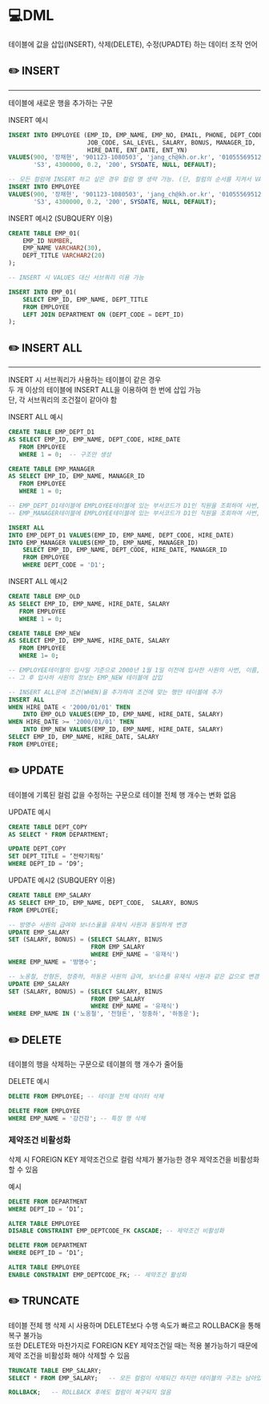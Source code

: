 # 💻DML

테이블에 값을 삽입(INSERT), 삭제(DELETE), 수정(UPADTE) 하는 데이터 조작 언어

## ✏️ INSERT

---

테이블에 새로운 행을 추가하는 구문

INSERT 예시

```SQL
INSERT INTO EMPLOYEE (EMP_ID, EMP_NAME, EMP_NO, EMAIL, PHONE, DEPT_CODE,
                      JOB_CODE, SAL_LEVEL, SALARY, BONUS, MANAGER_ID,
                      HIRE_DATE, ENT_DATE, ENT_YN)
VALUES(900, '장채현', '901123-1080503', 'jang_ch@kh.or.kr', '01055569512', 'D1', 'J8',
       'S3', 4300000, 0.2, '200', SYSDATE, NULL, DEFAULT);

-- 모든 컬럼에 INSERT 하고 싶은 경우 컬럼 명 생략 가능. (단, 컬럼의 순서를 지켜서 VALUES에 값 기입)
INSERT INTO EMPLOYEE
VALUES(900, '장채현', '901123-1080503', 'jang_ch@kh.or.kr', '01055569512', 'D1', 'J8',
       'S3', 4300000, 0.2, '200', SYSDATE, NULL, DEFAULT);
```

INSERT 예시2 (SUBQUERY 이용)

```SQL
CREATE TABLE EMP_01(
    EMP_ID NUMBER,
    EMP_NAME VARCHAR2(30),
    DEPT_TITLE VARCHAR2(20)
);

-- INSERT 시 VALUES 대신 서브쿼리 이용 가능

INSERT INTO EMP_01(
    SELECT EMP_ID, EMP_NAME, DEPT_TITLE
    FROM EMPLOYEE
    LEFT JOIN DEPARTMENT ON (DEPT_CODE = DEPT_ID)
);
```

## ✏️ INSERT ALL

---

INSERT 시 서브쿼리가 사용하는 테이블이 같은 경우  
두 개 이상의 테이블에 INSERT ALL을 이용하여 한 번에 삽입 가능  
단, 각 서브쿼리의 조건절이 같아야 함

INSERT ALL 예시

```SQL
CREATE TABLE EMP_DEPT_D1
AS SELECT EMP_ID, EMP_NAME, DEPT_CODE, HIRE_DATE
   FROM EMPLOYEE
   WHERE 1 = 0;  -- 구조만 생성

CREATE TABLE EMP_MANAGER
AS SELECT EMP_ID, EMP_NAME, MANAGER_ID
   FROM EMPLOYEE
   WHERE 1 = 0;

-- EMP_DEPT_D1테이블에 EMPLOYEE테이블에 있는 부서코드가 D1인 직원을 조회하여 사번, 이름 ,소속부소, 입사일 삽입
-- EMP_MANAGER테이블에 EMPLOYEE테이블에 있는 부서코드가 D1인 직원을 조회하여 사번, 이름, 관리자 사번 삽입

INSERT ALL
INTO EMP_DEPT_D1 VALUES(EMP_ID, EMP_NAME, DEPT_CODE, HIRE_DATE)
INTO EMP_MANAGER VALUES(EMP_ID, EMP_NAME, MANAGER_ID)
    SELECT EMP_ID, EMP_NAME, DEPT_CODE, HIRE_DATE, MANAGER_ID
    FROM EMPLOYEE
    WHERE DEPT_CODE = 'D1';
```

INSERT ALL 예시2

```SQL
CREATE TABLE EMP_OLD
AS SELECT EMP_ID, EMP_NAME, HIRE_DATE, SALARY
   FROM EMPLOYEE
   WHERE 1 = 0;

CREATE TABLE EMP_NEW
AS SELECT EMP_ID, EMP_NAME, HIRE_DATE, SALARY
   FROM EMPLOYEE
   WHERE 1= 0;

-- EMPLOYEE테이블의 입사일 기준으로 2000년 1월 1일 이전에 입사한 사원의 사번, 이름, 입사일, 급여는 EMP_OLD테이블에 삽입,
-- 그 후 입사하 사원의 정보는 EMP_NEW 테이블에 삽입

-- INSERT ALL문에 조건(WHEN)을 추가하여 조건에 맞는 행만 테이블에 추가
INSERT ALL
WHEN HIRE_DATE < '2000/01/01' THEN
    INTO EMP_OLD VALUES(EMP_ID, EMP_NAME, HIRE_DATE, SALARY)
WHEN HIRE_DATE >= '2000/01/01' THEN
    INTO EMP_NEW VALUES(EMP_ID, EMP_NAME, HIRE_DATE, SALARY)
SELECT EMP_ID, EMP_NAME, HIRE_DATE, SALARY
FROM EMPLOYEE;
```

## ✏️ UPDATE

테이블에 기록된 컬럼 값을 수정하는 구문으로 테이블 전체 행 개수는 변화 없음

UPDATE 예시

```SQL
CREATE TABLE DEPT_COPY
AS SELECT * FROM DEPARTMENT;

UPDATE DEPT_COPY
SET DEPT_TITLE = ‘전략기획팀’
WHERE DEPT_ID = ‘D9’;
```

UPDATE 예시2 (SUBQUERY 이용)

```SQL
CREATE TABLE EMP_SALARY
AS SELECT EMP_ID, EMP_NAME, DEPT_CODE,  SALARY, BONUS
FROM EMPLOYEE;

-- 방명수 사원의 급여와 보너스율을 유재식 사원과 동일하게 변경
UPDATE EMP_SALARY
SET (SALARY, BONUS) = (SELECT SALARY, BINUS
                       FROM EMP_SALARY
                       WHERE EMP_NAME = '유재식')
WHERE EMP_NAME = '방명수';

-- 노옹철, 전형돈, 정중하, 하동운 사원의 급여, 보너스를 유재식 사원과 같은 값으로 변경
UPDATE EMP_SALARY
SET (SALARY, BONUS) = (SELECT SALARY, BINUS
                       FROM EMP_SALARY
                       WHERE EMP_NAME = '유재식')
WHERE EMP_NAME IN ('노옹철', '전형돈', '정중하', '하동운');
```

## ✏️ DELETE

테이블의 행을 삭제하는 구문으로 테이블의 행 개수가 줄어듦

DELETE 예시

```SQL
DELETE FROM EMPLOYEE; -- 테이블 전체 데이터 삭제

DELETE FROM EMPLOYEE
WHERE EMP_NAME = '강건강'; -- 특정 행 삭제
```

### 제약조건 비활성화

삭제 시 FOREIGN KEY 제약조건으로 컬럼 삭제가 불가능한 경우 제약조건을 비활성화 할 수 있음

예시

```SQL
DELETE FROM DEPARTMENT
WHERE DEPT_ID = ‘D1’;

ALTER TABLE EMPLOYEE
DISABLE CONSTRAINT EMP_DEPTCODE_FK CASCADE; -- 제약조건 비활성화

DELETE FROM DEPARTMENT
WHERE DEPT_ID = ‘D1’;

ALTER TABLE EMPLOYEE
ENABLE CONSTRAINT EMP_DEPTCODE_FK; -- 제약조건 활성화
```

## ✏️ TRUNCATE

테이블 전체 행 삭제 시 사용하며 DELETE보다 수행 속도가 빠르고 ROLLBACK을 통해 복구 불가능  
또한 DELETE와 마찬가지로 FOREIGN KEY 제약조건일 때는 적용 불가능하기 때문에 제약 조건을 비활성화 해야 삭제할 수 있음

```SQL
TRUNCATE TABLE EMP_SALARY;
SELECT * FROM EMP_SALARY;   -- 모든 컬럼이 삭제되긴 하지만 테이블의 구조는 남아있음

ROLLBACK;   -- ROLLBACK 후에도 컬럼이 복구되지 않음
```
